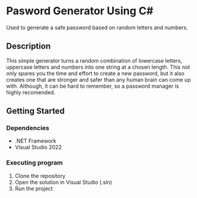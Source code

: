 # Pasword Generator Using C#
Used to generate a safe password based on random letters and numbers.

## Description
This simple generator turns a random combination of lowercase letters, uppercase letters and numbers into one string at a chosen length. This not only spares you the time and effort to create a new password, but it also creates one that are stronger and safer than any human brain can come up with. Although, it can be hard to remember, so a password manager is highly recomended.

## Getting Started
### Dependencies
- .NET Framework
- Visual Studio 2022

### Executing program
1. Clone the repository
2. Open the solution in Visual Studio (.sln)
3. Run the project
